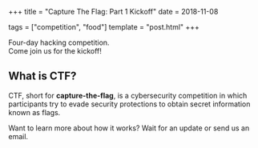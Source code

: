 +++
title = "Capture The Flag: Part 1 Kickoff"
date = 2018-11-08

tags = ["competition", "food"]
template = "post.html"
+++

Four-day hacking competition.  
Come join us for the kickoff!

<!-- more -->

## What is CTF?

CTF, short for **capture-the-flag**, is a cybersecurity competition in which participants try to evade security protections to obtain secret information known as flags.

Want to learn more about how it works? Wait for an update or send us an email.

